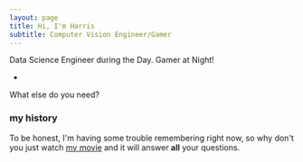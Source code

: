 ```yaml
---
layout: page
title: Hi, I'm Harris 
subtitle: Computer Vision Engineer/Gamer
---
```


Data Science Engineer during the Day. Gamer at Night!

- 

What else do you need?

### my history

To be honest, I'm having some trouble remembering right now, so why don't you just watch [my movie](http://en.wikipedia.org/wiki/The_Princess_Bride_%28film%29) and it will answer **all** your questions.
